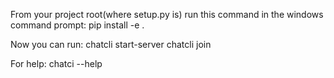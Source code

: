 From your project root(where setup.py is) run this command in the windows command prompt:
pip install -e .

Now you can run:
chatcli start-server
chatcli join

For help:
chatci --help

